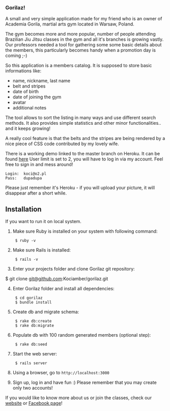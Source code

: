 ### Gorilaz!

A small and very simple application made for my friend who is an owner of Academia Gorila, martial arts gym located in Warsaw, Poland.

The gym becomes more and more popular, number of people attending Brazilian Jiu Jitsu classes in the gym and all it's branches is growing vastly. Our professors needed a tool for gathering some some basic details about the members, this particularly becomes handy when a promotion day is coming ;-)

So this application is a members catalog. It is supposed to store basic informations like:
- name, nickname, last name
- belt and stripes
- date of birth
- date of joining the gym
- avatar
- additional notes

The tool allows to sort the listing in many ways and use different search methods. It also provides simple statistics and other minor functionalities.. and it keeps growing!

A really cool feature is that the belts and the stripes are being rendered by a nice piece of CSS code contributed by my lovely wife.

There is a working demo linked to the master branch on Heroku. It can be found [here](http://gorilaz.herokuapp.com "Gorilaz test")
User limit is set to 2, you will have to log in via my account. Feel free to sign in and mess around!

```
Login:  koci@o2.pl
Pass:   dupadupa
```

Please just remember it's Heroku - if you will upload your picture, it will disappear after a short while.

## Installation
If you want to run it on local system.

1. Make sure Ruby is installed on your system with following command:

        $ ruby -v

2. Make sure Rails is installed:

        $ rails -v

3. Enter your projects folder and clone Gorilaz git repository:

  $ git clone git@github.com:Kociamber/gorilaz.git

4. Enter Gorilaz folder and install all dependencies:

        $ cd gorilaz
        $ bundle install

5. Create db and migrate schema:

        $ rake db:create
        $ rake db:migrate

6. Populate db with 100 random generated members (optional step):

        $ rake db:seed

7. Start the web server:

        $ rails server

8. Using a browser, go to `http://localhost:3000`

9. Sign up, log in and have fun :) Please remember that you may create only two accounts!

If you would like to know more about us or join the classes, check our [website](https://www.gorila.pl "Gorila's Homepage") or [Facebook page](https://www.facebook.com/GorilaAkademia/?fref=ts "FB")!

